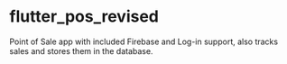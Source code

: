 # flutter_pos_revised

Point of Sale app with included Firebase and Log-in support, also tracks sales and stores them in the database.
